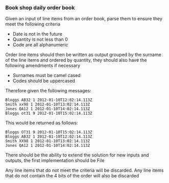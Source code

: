 ### Book shop daily order book

Given an input of line items from an order book, parse them to ensure they
meet the following criteria
- Date is not in the future
- Quantity is not less than 0
- Code are all alphanumeric

Order line items should then be written as output grouped by the 
surname of the line items and ordered by quantity, they should also 
have the following amendments if necessary
- Surnames must be camel cased
- Codes should be uppercased

Therefore given the following messages:

```
Bloggs AB32 1 2012-01-10T12:02:14.113Z
Smith xx98 1 2012-01-10T13:02:14.113Z
Jones QA12 1 2012-01-10T14:02:14.113Z
Bloggs ot31 9 2012-01-10T15:02:14.113Z
```

This would be returned as follows:

```
Bloggs OT31 9 2012-01-10T15:02:14.113Z
Bloggs AB32 1 2012-01-10T12:02:14.113Z
Smith XX98 1 2012-01-10T13:02:14.113Z
Jones QA12 1 2012-01-10T14:02:14.113Z
```

There should be the ability to extend the solution for new inputs 
and outputs, the first implementation should be File

Any line items that do not meet the criteria will be discarded.
Any line items that do not contain the 4 bits of the order will also be discarded